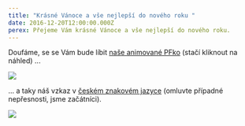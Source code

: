 ```yaml
---
title: "Krásné Vánoce a vše nejlepší do nového roku "
date: 2016-12-20T12:00:00.000Z
perex: Přejeme Vám krásné Vánoce a vše nejlepší do nového roku.
---
```




Doufáme, se se Vám bude líbit [naše animované PFko](http://www.ochrance.cz/pf2017/) (stačí kliknout na náhled) ...







[![](/media/pfnahled_01.jpg.jpg) ](http://www.ochrance.cz/pf2017/)







... a taky náš vzkaz v [českém znakovém jazyce](https://www.facebook.com/verejny.ochrance.prav/videos/1183271325053875/) (omluvte případné nepřesnosti, jsme začátníci). 







[![](/media/video_pf.jpg.jpg) ](https://www.facebook.com/verejny.ochrance.prav/videos/1183271325053875/)


